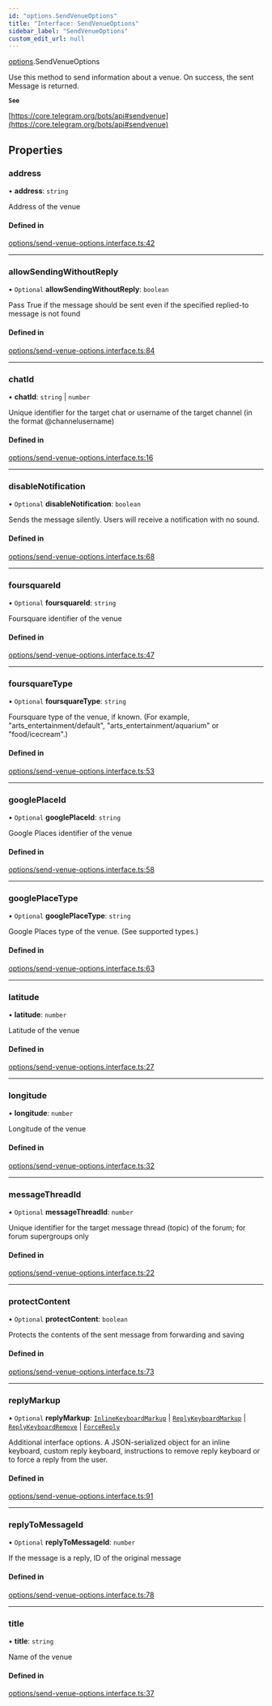 ```yaml
---
id: "options.SendVenueOptions"
title: "Interface: SendVenueOptions"
sidebar_label: "SendVenueOptions"
custom_edit_url: null
---
```


[options](../modules/options.md).SendVenueOptions

Use this method to send information about a venue. On success, the sent Message
is returned.

**`See`**

[https://core.telegram.org/bots/api#sendvenue](https://core.telegram.org/bots/api#sendvenue)

## Properties

### address

• **address**: `string`

Address of the venue

#### Defined in

[options/send-venue-options.interface.ts:42](https://github.com/DeityLamb/telegramjs/blob/32b4cca/packages/common/lib/interfaces/options/send-venue-options.interface.ts#L42)

___

### allowSendingWithoutReply

• `Optional` **allowSendingWithoutReply**: `boolean`

Pass True if the message should be sent even if the specified replied-to message
is not found

#### Defined in

[options/send-venue-options.interface.ts:84](https://github.com/DeityLamb/telegramjs/blob/32b4cca/packages/common/lib/interfaces/options/send-venue-options.interface.ts#L84)

___

### chatId

• **chatId**: `string` \| `number`

Unique identifier for the target chat or username of the target channel (in the
format @channelusername)

#### Defined in

[options/send-venue-options.interface.ts:16](https://github.com/DeityLamb/telegramjs/blob/32b4cca/packages/common/lib/interfaces/options/send-venue-options.interface.ts#L16)

___

### disableNotification

• `Optional` **disableNotification**: `boolean`

Sends the message silently. Users will receive a notification with no sound.

#### Defined in

[options/send-venue-options.interface.ts:68](https://github.com/DeityLamb/telegramjs/blob/32b4cca/packages/common/lib/interfaces/options/send-venue-options.interface.ts#L68)

___

### foursquareId

• `Optional` **foursquareId**: `string`

Foursquare identifier of the venue

#### Defined in

[options/send-venue-options.interface.ts:47](https://github.com/DeityLamb/telegramjs/blob/32b4cca/packages/common/lib/interfaces/options/send-venue-options.interface.ts#L47)

___

### foursquareType

• `Optional` **foursquareType**: `string`

Foursquare type of the venue, if known. (For example,
"arts_entertainment/default", "arts_entertainment/aquarium" or "food/icecream".)

#### Defined in

[options/send-venue-options.interface.ts:53](https://github.com/DeityLamb/telegramjs/blob/32b4cca/packages/common/lib/interfaces/options/send-venue-options.interface.ts#L53)

___

### googlePlaceId

• `Optional` **googlePlaceId**: `string`

Google Places identifier of the venue

#### Defined in

[options/send-venue-options.interface.ts:58](https://github.com/DeityLamb/telegramjs/blob/32b4cca/packages/common/lib/interfaces/options/send-venue-options.interface.ts#L58)

___

### googlePlaceType

• `Optional` **googlePlaceType**: `string`

Google Places type of the venue. (See supported types.)

#### Defined in

[options/send-venue-options.interface.ts:63](https://github.com/DeityLamb/telegramjs/blob/32b4cca/packages/common/lib/interfaces/options/send-venue-options.interface.ts#L63)

___

### latitude

• **latitude**: `number`

Latitude of the venue

#### Defined in

[options/send-venue-options.interface.ts:27](https://github.com/DeityLamb/telegramjs/blob/32b4cca/packages/common/lib/interfaces/options/send-venue-options.interface.ts#L27)

___

### longitude

• **longitude**: `number`

Longitude of the venue

#### Defined in

[options/send-venue-options.interface.ts:32](https://github.com/DeityLamb/telegramjs/blob/32b4cca/packages/common/lib/interfaces/options/send-venue-options.interface.ts#L32)

___

### messageThreadId

• `Optional` **messageThreadId**: `number`

Unique identifier for the target message thread (topic) of the forum; for forum
supergroups only

#### Defined in

[options/send-venue-options.interface.ts:22](https://github.com/DeityLamb/telegramjs/blob/32b4cca/packages/common/lib/interfaces/options/send-venue-options.interface.ts#L22)

___

### protectContent

• `Optional` **protectContent**: `boolean`

Protects the contents of the sent message from forwarding and saving

#### Defined in

[options/send-venue-options.interface.ts:73](https://github.com/DeityLamb/telegramjs/blob/32b4cca/packages/common/lib/interfaces/options/send-venue-options.interface.ts#L73)

___

### replyMarkup

• `Optional` **replyMarkup**: [`InlineKeyboardMarkup`](types.InlineKeyboardMarkup.md) \| [`ReplyKeyboardMarkup`](types.ReplyKeyboardMarkup.md) \| [`ReplyKeyboardRemove`](types.ReplyKeyboardRemove.md) \| [`ForceReply`](types.ForceReply.md)

Additional interface options. A JSON-serialized object for an inline keyboard,
custom reply keyboard, instructions to remove reply keyboard or to force a reply
from the user.

#### Defined in

[options/send-venue-options.interface.ts:91](https://github.com/DeityLamb/telegramjs/blob/32b4cca/packages/common/lib/interfaces/options/send-venue-options.interface.ts#L91)

___

### replyToMessageId

• `Optional` **replyToMessageId**: `number`

If the message is a reply, ID of the original message

#### Defined in

[options/send-venue-options.interface.ts:78](https://github.com/DeityLamb/telegramjs/blob/32b4cca/packages/common/lib/interfaces/options/send-venue-options.interface.ts#L78)

___

### title

• **title**: `string`

Name of the venue

#### Defined in

[options/send-venue-options.interface.ts:37](https://github.com/DeityLamb/telegramjs/blob/32b4cca/packages/common/lib/interfaces/options/send-venue-options.interface.ts#L37)
